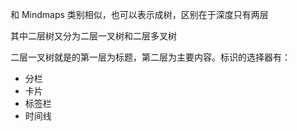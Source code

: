 和 Mindmaps 类别相似，也可以表示成树，区别在于深度只有两层

其中二层树又分为二层一叉树和二层多叉树

二层一叉树就是的第一层为标题，第二层为主要内容。标识的选择器有：

- 分栏
- 卡片
- 标签栏
- 时间线



